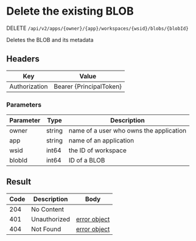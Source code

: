 # Delete the existing BLOB
DELETE `/api/v2/apps/{owner}/{app}/workspaces/{wsid}/blobs/{blobId}`

Deletes the BLOB and its metadata

## Headers
| Key | Value |
| --- | --- |
| Authorization | Bearer {PrincipalToken} |

### Parameters
| Parameter | Type | Description |
| --- | --- | --- |
| owner | string | name of a user who owns the application |
| app | string | name of an application |
| wsid | int64 | the ID of workspace |
| blobId | int64 | ID of a BLOB

## Result
| Code | Description | Body |
| --- | --- | --- |
| 204 | No Content |  |
| 401 | Unauthorized | [error object](conventions.md#errors) |
| 404 | Not Found | [error object](conventions.md#errors) |
